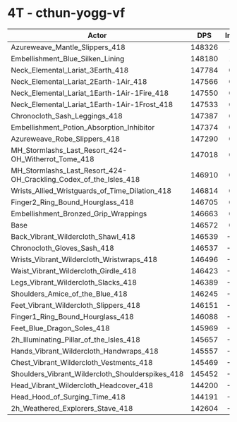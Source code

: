 # 4T - cthun-yogg-vf
| Actor | DPS | Increase |
|---|:---:|:---:|
|Azureweave_Mantle_Slippers_418|148326|1.20%|
|Embellishment_Blue_Silken_Lining|148180|1.10%|
|Neck_Elemental_Lariat_3Earth_418|147784|0.83%|
|Neck_Elemental_Lariat_2Earth-1Air_418|147566|0.68%|
|Neck_Elemental_Lariat_1Earth-1Air-1Fire_418|147550|0.67%|
|Neck_Elemental_Lariat_1Earth-1Air-1Frost_418|147533|0.66%|
|Chronocloth_Sash_Leggings_418|147387|0.56%|
|Embellishment_Potion_Absorption_Inhibitor|147374|0.55%|
|Azureweave_Robe_Slippers_418|147290|0.49%|
|MH_Stormlashs_Last_Resort_424-OH_Witherrot_Tome_418|147018|0.30%|
|MH_Stormlashs_Last_Resort_424-OH_Crackling_Codex_of_the_Isles_418|146910|0.23%|
|Wrists_Allied_Wristguards_of_Time_Dilation_418|146814|0.17%|
|Finger2_Ring_Bound_Hourglass_418|146705|0.09%|
|Embellishment_Bronzed_Grip_Wrappings|146663|0.06%|
|Base|146572|0.00%|
|Back_Vibrant_Wildercloth_Shawl_418|146539|-0.02%|
|Chronocloth_Gloves_Sash_418|146537|-0.02%|
|Wrists_Vibrant_Wildercloth_Wristwraps_418|146496|-0.05%|
|Waist_Vibrant_Wildercloth_Girdle_418|146423|-0.10%|
|Legs_Vibrant_Wildercloth_Slacks_418|146389|-0.13%|
|Shoulders_Amice_of_the_Blue_418|146245|-0.22%|
|Feet_Vibrant_Wildercloth_Slippers_418|146151|-0.29%|
|Finger1_Ring_Bound_Hourglass_418|146088|-0.33%|
|Feet_Blue_Dragon_Soles_418|145969|-0.41%|
|2h_Illuminating_Pillar_of_the_Isles_418|145657|-0.62%|
|Hands_Vibrant_Wildercloth_Handwraps_418|145557|-0.69%|
|Chest_Vibrant_Wildercloth_Vestments_418|145469|-0.75%|
|Shoulders_Vibrant_Wildercloth_Shoulderspikes_418|145452|-0.76%|
|Head_Vibrant_Wildercloth_Headcover_418|144200|-1.62%|
|Head_Hood_of_Surging_Time_418|144191|-1.62%|
|2h_Weathered_Explorers_Stave_418|142604|-2.71%|
